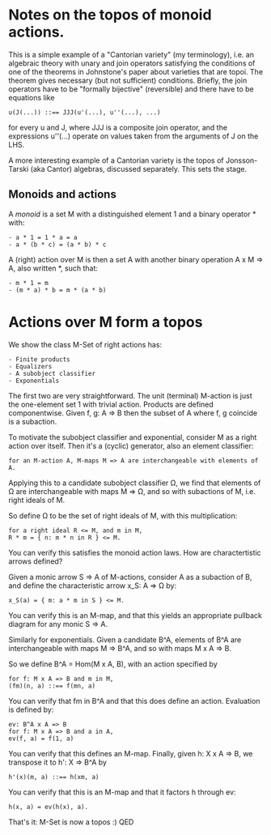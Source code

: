 # Notes on the topos of monoid actions.

This is a simple example of a "Cantorian variety" (my terminology), 
i.e. an algebraic theory with unary and join operators satisfying the conditions of
one of the theorems in Johnstone's paper about varieties that are topoi.
The theorem gives necessary (but not sufficient) conditions.
Briefly, the join operators have to be "formally bijective" (reversible)
and there have to be equations like

    u(J(...)) ::== JJJ(u'(...), u''(...), ...)
    
for every u and J, where JJJ is a composite join operator, and the expressions
u''(...) operate on values taken from the arguments of J on the LHS.
    
A more interesting example of a Cantorian variety is the topos of
Jonsson-Tarski (aka Cantor) algebras, discussed separately. This sets the stage.

## Monoids and actions

A *monoid* is a set M with a distinguished element 1 and a binary operator * with:

    - a * 1 = 1 * a = a
    - a * (b * c) = (a * b) * c
    
A (right) action over M is then a set A with another binary operation A x M => A,
also written *, such that:

    - m * 1 = m
    - (m * a) * b = m * (a * b)
    
# Actions over M form a topos

We show the class M-Set of right actions has:

    - Finite products
    - Equalizers
    - A subobject classifier
    - Exponentials
    
The first two are very straightforward. The unit (terminal) M-action is just the
one-element set 1 with trivial action. Products are defined componentwise.
Given f, g: A => B then the subset of A where f, g coincide is a subaction.

To motivate the subobject classifier and exponential, consider M as a right action
over itself. Then it's a (cyclic) generator, also an element classifier:

    for an M-action A, M-maps M => A are interchangeable with elements of A.
    
Applying this to a candidate subobject classifier Ω, we find that elements of Ω
are interchangeable with maps M => Ω, and so with subactions of M, i.e.
right ideals of M.

So define Ω to be the set of right ideals of M, with this multiplication:

    for a right ideal R <= M, and m in M,
    R * m = { n: m * n in R } <= M.
    
You can verify this satisfies the monoid action laws. 
How are charactertistic arrows defined?

Given a monic arrow S => A of M-actions, consider A as a subaction of B,
and define the characteristic arrow x_S: A => Ω by:

    x_S(a) = { m: a * m in S } <= M.
    
You can verify this is an M-map, and that this yields an appropriate
pullback diagram for any monic S => A.

Similarly for exponentials. Given a candidate B^A, elements of B^A are interchangeable
with maps M => B^A, and so with maps M x A => B.

So we define B^A = Hom(M x A, B), with an action specified by

    for f: M x A => B and m in M,
    (fm)(n, a) ::== f(mn, a)
    
You can verify that fm in B^A and that this does define an action.
Evaluation is defined by:

    ev: B^A x A => B
    for f: M x A => B and a in A,
    ev(f, a) = f(1, a)
    
You can verify that this defines an M-map. Finally, given h: X x A => B,
we transpose it to h': X => B^A by

    h'(x)(m, a) ::== h(xm, a)
    
You can verify that this is an M-map and that it factors h through ev:

    h(x, a) = ev(h(x), a).
    
That's it: M-Set is now a topos :) QED                 